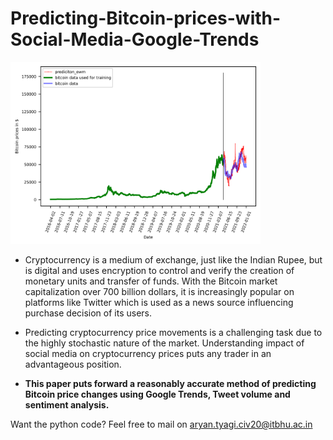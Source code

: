 # Predicting-Bitcoin-prices-with-Social-Media-Google-Trends

<img src="result2.png" alt="drawing" width="400"/> 
<style>
{text-align: center;}
</style>

* Cryptocurrency is a medium of exchange, just like the Indian Rupee, but is digital and uses encryption to control and verify the creation of monetary units and transfer of funds. With the Bitcoin market capitalization over 700 billion dollars, it is increasingly popular on platforms like Twitter which is used as a news source influencing purchase decision of its users.

* Predicting cryptocurrency price movements is a challenging task due to the highly stochastic nature of the market. Understanding impact of social media on cryptocurrency prices puts any trader in an advantageous position.

* **This paper puts forward a reasonably accurate method of predicting Bitcoin price changes using Google Trends, Tweet volume and sentiment analysis.**

Want the python code? Feel free to mail on aryan.tyagi.civ20@itbhu.ac.in
